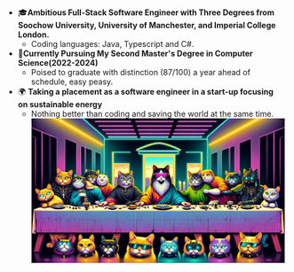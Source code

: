 * 🎓**Ambitious Full-Stack Software Engineer with Three Degrees from Soochow University, University of Manchester, and Imperial College London.**
    * Coding languages: Java, Typescript and C#.
*  🚀**Currently Pursuing My Second Master's Degree in Computer Science(2022-2024)**
   * Poised to graduate with distinction (87/100) a year ahead of schedule, easy peasy.
* 🌍 **Taking a placement as a software engineer in a start-up focusing on sustainable energy**
    * Nothing better than coding and saving the world at the same time. 
![Alt text](https://raw.githubusercontent.com/RoyLuoNanjing/RoyLuoNanjing/main/githubImage.png)
